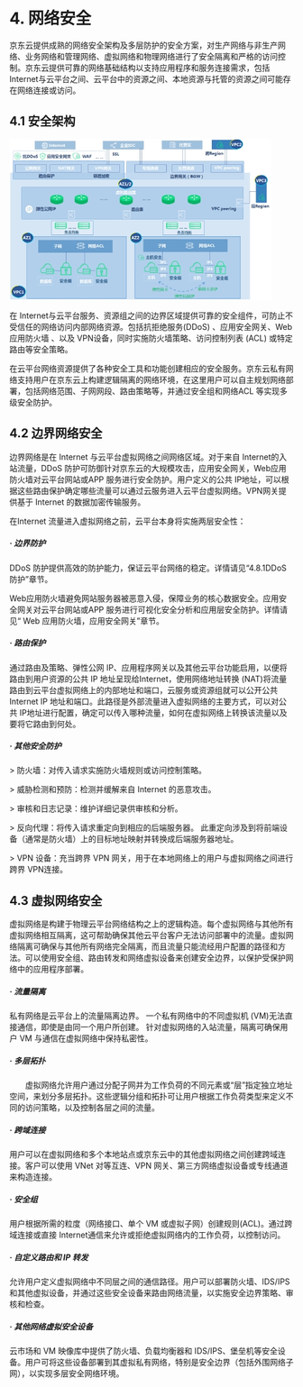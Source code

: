 # 4. 网络安全

京东云提供成熟的网络安全架构及多层防护的安全方案，对生产网络与非生产网络、业务网络和管理网络、虚拟网络和物理网络进行了安全隔离和严格的访问控制。京东云提供可靠的网络基础结构以支持应用程序和服务连接需求，包括Internet与云平台之间、云平台中的资源之间、本地资源与托管的资源之间可能存在网络连接或访问。

## 4.1 安全架构

![图 4 网络安全架构](../../../../image/Security-Information/internet.jpg)


在 Internet与云平台服务、资源组之间的边界区域提供可靠的安全组件，可防止不受信任的网络访问内部网络资源。包括抗拒绝服务(DDoS) 、应用安全网关、Web 应用防火墙 、以及 VPN设备，同时实施防火墙策略、访问控制列表 (ACL) 或特定路由等安全策略。

在云平台网络资源提供了各种安全工具和功能创建相应的安全服务。京东云私有网络支持用户在京东云上构建逻辑隔离的网络环境，在这里用户可以自主规划网络部署，包括网络范围、子网网段、路由策略等，并通过安全组和网络ACL 等实现多级安全防护。

## 4.2 边界网络安全

边界网络是在 Internet 与云平台虚拟网络之间网络区域。对于来自 Internet的入站流量，DDoS 防护可防御针对京东云的大规模攻击，应用安全网关，Web应用防火墙对云平台网站或APP 服务进行安全防护。用户定义的公共 IP地址，可以根据这些路由保护确定哪些流量可以通过云服务进入云平台虚拟网络。VPN网关提供基于 Internet 的数据加密传输服务。

在Internet 流量进入虚拟网络之前，云平台本身将实施两层安全性：

##### · 边界防护

DDoS 防护提供高效的防护能力，保证云平台网络的稳定。详情请见“4.8.1DDoS防护”章节。

Web应用防火墙避免网站服务器被恶意入侵，保障业务的核心数据安全。应用安全网关对云平台网站或APP 服务进行可视化安全分析和应用层安全防护。详情请见“ Web 应用防火墙，应用安全网关”章节。

##### · 路由保护

通过路由及策略、弹性公网 IP、应用程序网关以及其他云平台功能启用，以便将路由到用户资源的公共 IP 地址呈现给Internet，使用网络地址转换 (NAT)将流量路由到云平台虚拟网络上的内部地址和端口，云服务或资源组就可以公开公共Internet IP 地址和端口。此路径是外部流量进入虚拟网络的主要方式，可以对公共 IP地址进行配置，确定可以传入哪种流量，如何在虚拟网络上转换该流量以及要将它路由到何处。

##### · 其他安全防护

\> 防火墙：对传入请求实施防火墙规则或访问控制策略。

\> 威胁检测和预防：检测并缓解来自 Internet 的恶意攻击。

\> 审核和日志记录：维护详细记录供审核和分析。

\> 反向代理：将传入请求重定向到相应的后端服务器。
此重定向涉及到将前端设备（通常是防火墙）上的目标地址映射并转换成后端服务器地址。

\> VPN 设备：充当跨界 VPN 网关，用于在本地网络上的用户与虚拟网络之间进行跨界
VPN连接。

## 4.3 虚拟网络安全

虚拟网络是构建于物理云平台网络结构之上的逻辑构造。每个虚拟网络与其他所有虚拟网络相互隔离，这可帮助确保其他云平台客户无法访问部署中的流量。虚拟网络隔离可确保与其他所有网络完全隔离，而且流量只能流经用户配置的路径和方法。可以使用安全组、路由转发和网络虚拟设备来创建安全边界，以保护受保护网络中的应用程序部署。

##### · 流量隔离

私有网络是云平台上的流量隔离边界。 一个私有网络中的不同虚拟机 (VM)无法直接通信，即使是由同一个用户所创建。 针对虚拟网络的入站流量，隔离可确保用户 VM 与通信在虚拟网络中保持私密性。

##### · 多层拓扑

&emsp;&emsp;虚拟网络允许用户通过分配子网并为工作负荷的不同元素或“层”指定独立地址空间，来划分多层拓扑。这些逻辑分组和拓扑可让用户根据工作负荷类型来定义不同的访问策略，以及控制各层之间的流量。

##### · 跨域连接

用户可以在虚拟网络和多个本地站点或京东云中的其他虚拟网络之间创建跨域连接。客户可以使用 VNet 对等互连、VPN 网关、第三方网络虚拟设备或专线通道来构造连接。

##### · 安全组

用户根据所需的粒度（网络接口、单个 VM 或虚拟子网）创建规则(ACL)。通过跨域连接或直接 Internet通信来允许或拒绝虚拟网络内的工作负荷，以控制访问。

##### · 自定义路由和 IP 转发

允许用户定义虚拟网络中不同层之间的通信路径。用户可以部署防火墙、IDS/IPS和其他虚拟设备，并通过这些安全设备来路由网络流量，以实施安全边界策略、审核和检查。

##### · 其他网络虚拟安全设备

云市场和 VM 映像库中提供了防火墙、负载均衡器和 IDS/IPS、堡垒机等安全设备。用户可将这些设备部署到其虚拟私有网络，特别是安全边界（包括外围网络子网），以实现多层安全网络环境。
